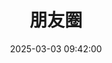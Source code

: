 ---
title: 朋友圈
date: 2025-03-03 09:42:00
comments: false
aside: false
top_img: false
type: "fcircle"
---